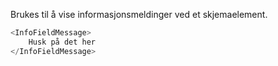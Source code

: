 Brukes til å vise informasjonsmeldinger ved et skjemaelement.

```js
<InfoFieldMessage>
    Husk på det her
</InfoFieldMessage>
```
